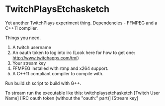 TwitchPlaysEtchasketch
======================

Yet another TwitchPlays experiment thing. Dependencies - FFMPEG and a C++11 compiler.

Things you need.
1. A twitch username
2. An oauth token to log into irc (Look here for how to get one: http://www.twitchapps.com/tmi)
3. Your stream key
4. FFMPEG installed with rtmp and x264 support.
5. A C++11 compliant compiler to compile with.

Run build.sh script to build with G++.

To stream run the executable like this: 
twitchplaysetchasketch [Twitch User Name] [IRC oauth token (without the "oauth:" part)] [Stream key]

